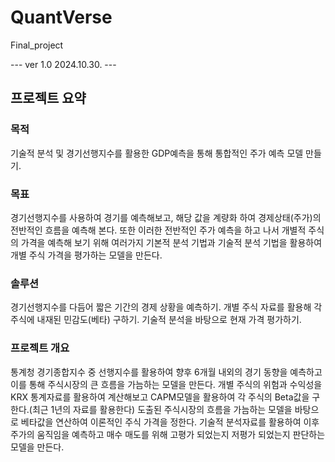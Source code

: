 # QuantVerse
Final_project

--- ver 1.0 2024.10.30. ---
## 프로젝트 요약 

### 목적
기술적 분석 및 경기선행지수를 활용한 GDP예측을 통해 통합적인 주가 예측 모델 만들기.

### 목표
경기선행지수를 사용하여 경기를 예측해보고, 해당 값을 계량화 하여 경제상태(주가)의 전반적인 흐름을 예측해 본다. 또한 이러한 전반적인 주가 예측을 하고 나서 개별적 주식의 가격을 예측해 보기 위해 여러가지 기본적 분석 기법과 기술적 분석 기법을 활용하여 개별 주식 가격을 평가하는 모델을 만든다.

### 솔루션
경기선행지수를 다듬어 짧은 기간의 경제 상황을 예측하기.
개별 주식 자료를 활용해 각 주식에 내재된 민감도(베타) 구하기.
기술적 분석을 바탕으로 현재 가격 평가하기.

### 프로젝트 개요
통계청 경기종합지수 중 선행지수를 활용하여 향후 6개월 내외의 경기 동향을 예측하고 이를 통해 주식시장의 큰 흐름을 가늠하는 모델을 만든다.
개별 주식의 위험과 수익성을 KRX 통계자료를 활용하여 계산해보고 CAPM모델을 활용하여 각 주식의 Beta값을 구한다.(최근 1년의 자료를 활용한다)
도출된 주식시장의 흐름을 가늠하는 모델을 바탕으로 베타값을 연산하여 이론적인 주식 가격을 정한다.
기술적 분석자료를 활용하여 이후 주가의 움직임을 예측하고 매수 매도를 위해 고평가 되었는지 저평가 되었는지 판단하는 모델을 만든다.
